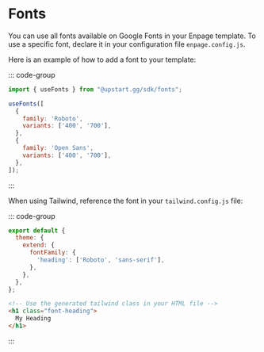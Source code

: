 # Fonts

You can use all fonts available on Google Fonts in your Enpage template.
To use a specific font, declare it in your configuration file `enpage.config.js`.

Here is an example of how to add a font to your template:

::: code-group

```javascript [enpage.config.js]
import { useFonts } from "@upstart.gg/sdk/fonts";

useFonts([
  {
    family: 'Roboto',
    variants: ['400', '700'],
  },
  {
    family: 'Open Sans',
    variants: ['400', '700'],
  },
]);
```

:::

When using Tailwind, reference the font in your `tailwind.config.js` file:

::: code-group

```javascript [tailwind.config.js]
export default {
  theme: {
    extend: {
      fontFamily: {
        'heading': ['Roboto', 'sans-serif'],
      },
    },
  },
};
```

```html [index.html]
<!-- Use the generated tailwind class in your HTML file -->
<h1 class="font-heading">
  My Heading
</h1>
```

:::
